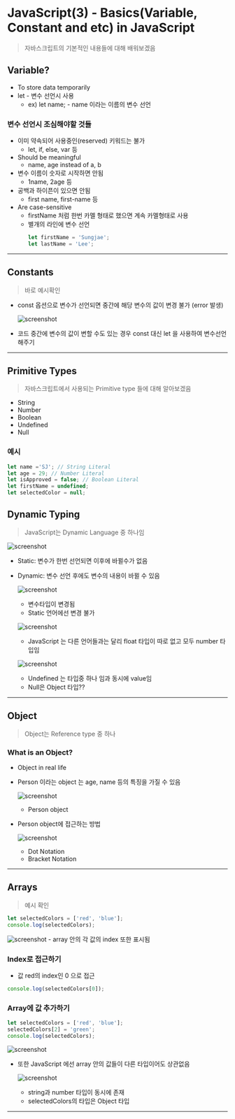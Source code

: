 # JavaScript(3) - Basics(Variable, Constant and etc) in JavaScript
> 자바스크립트의 기본적인 내용들에 대해 배워보겠음

## Variable?
 - To store data temporarily
 - let - 변수 선언시 사용
    - ex) let name; - name 이라는 이름의 변수 선언

### 변수 선언시 조심해야할 것들
- 이미 약속되어 사용중인(reserved) 키워드는 불가
  - let, if, else, var 등
- Should be meaningful
  - name, age instead of a, b
- 변수 이름이 숫자로 시작하면 안됨
  - 1name, 2age 등
- 공백과 하이픈이 있으면 안됨
  - first name, first-name 등
- Are case-sensitive
  - firstName 처럼 한번 카멜 형태로 했으면 계속 카멜형태로 사용
  - 별개의 라인에 변수 선언
    ```JavaScript
    let firstName = 'Sungjae';
    let lastName = 'Lee';
    ```
---

## Constants
> 바로 예시확인

- const 옵션으로 변수가 선언되면 중간에 해당 변수의 값이 변경 불가 (error 발생)
  
  ![screenshot](JS_img/screenshot18.png)

- 코드 중간에 변수의 값이 변할 수도 있는 경우 const 대신 let 을 사용하여 변수선언 해주기

---

## Primitive Types
> 자바스크립트에서 사용되는 Primitive type 들에 대해 알아보겠음

- String
- Number
- Boolean
- Undefined
- Null

### 예시
```JavaScript
let name ='SJ'; // String Literal
let age = 29; // Number Literal
let isApproved = false; // Boolean Literal
let firstName = undefined;
let selectedColor = null; 
```

## Dynamic Typing
> JavaScript는 Dynamic Language 중 하나임

  ![screenshot](JS_img/screenshot19.png)

- Static: 변수가 한번 선언되면 이후에 바뀔수가 없음
- Dynamic: 변수 선언 후에도 변수의 내용이 바뀔 수 있음

  ![screenshot](JS_img/screenshot20.png)
  - 변수타입이 변경됨
  - Static 언어에선 변경 불가

  ![screenshot](JS_img/screenshot21.png)
  - JavaScript 는 다른 언어들과는 달리 float 타입이 따로 없고 모두 number 타입임

  ![screenshot](JS_img/screenshot22.png)
  - Undefined 는 타입중 하나 임과 동시에 value임 
  - Null은 Object 타입??

---

## Object
> Object는 Reference type 중 하나

### What is an Object?
- Object in real life
- Person 이라는 object 는 age, name 등의 특징을 가질 수 있음

  ![screenshot](JS_img/screenshot23.png)
  - Person object

- Person object에 접근하는 방법

    ![screenshot](JS_img/screenshot24.png)
  - Dot Notation
  - Bracket Notation

---

## Arrays
> 예시 확인
> 
```javascript
let selectedColors = ['red', 'blue'];
console.log(selectedColors);
```

![screenshot](JS_img/screenshot25.png)
    - array 안의 각 값의 index 또한 표시됨

### Index로 접근하기
- 값 red의 index인 0 으로 접근
```javascript
console.log(selectedColors[0]);
```

### Array에 값 추가하기
```javascript
let selectedColors = ['red', 'blue'];
selectedColors[2] = 'green';
console.log(selectedColors);
```

![screenshot](JS_img/screenshot26.png)

- 또한 JavaScript 에선 array 안의 값들이 다른 타입이어도 상관없음
  
  ![screenshot](JS_img/screenshot27.png)
  - string과 number 타입이 동시에 존재
  - selectedColors의 타입은 Object 타입

---

